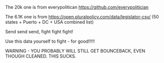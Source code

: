 The 20k one is from everypolitican https://github.com/everypolitician

The 6.1K one is from https://open.pluralpolicy.com/data/legislator-csv/ (50 states + Puerto + DC + USA combined list)

Send send send, fight fight fight!

Use this data yourself to fight - for good!!!!!


WARNING - YOU PROBABLY WILL STILL GET BOUNCEBACK, EVEN THOUGH CLEANED. THIS SUCKS.
